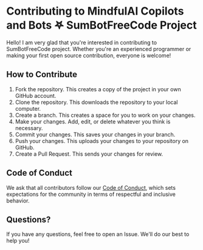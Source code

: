 
<h1>Contributing to MindfulAI Copilots and Bots  𖤐 SumBotFreeCode Project</h1>

<p>Hello! I am very glad that you're interested in contributing to SumBotFreeCode project. Whether you're an experienced programmer or making your first open source contribution, everyone is welcome!</p>

<h2>How to Contribute</h2>

<ol>
  <li>Fork the repository. This creates a copy of the project in your own GitHub account.</li>
  <li>Clone the repository. This downloads the repository to your local computer.</li>
  <li>Create a branch. This creates a space for you to work on your changes.</li>
  <li>Make your changes. Add, edit, or delete whatever you think is necessary.</li>
  <li>Commit your changes. This saves your changes in your branch.</li>
  <li>Push your changes. This uploads your changes to your repository on GitHub.</li>
  <li>Create a Pull Request. This sends your changes for review.</li>
</ol>

<h2>Code of Conduct</h2>

<p>We ask that all contributors follow our <a href="CODE_OF_CONDUCT.md">Code of Conduct</a>, which sets expectations for the community in terms of respectful and inclusive behavior.</p>

<h2>Questions?</h2>

<p>If you have any questions, feel free to open an Issue. We'll do our best to help you!</p>

<br>
